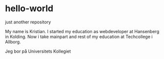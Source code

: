 # hello-world
just another repository 

My name is Kristian. I started my education as webdeveloper at Hansenberg in Kolding. Now i take mainpart and rest of my education at Techcollege i Allborg.

Jeg bor på Universitets Kollegiet
